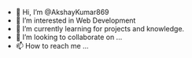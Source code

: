 - 👋 Hi, I’m @AkshayKumar869
- 👀 I’m interested in Web Development
- 🌱 I’m currently learning for projects and knowledge.
- 💞️ I’m looking to collaborate on ...
- 📫 How to reach me ...

<!---
AkshayKumar869/AkshayKumar869 is a ✨ special ✨ repository because its `README.md` (this file) appears on your GitHub profile.
You can click the Preview link to take a look at your changes.
--->
